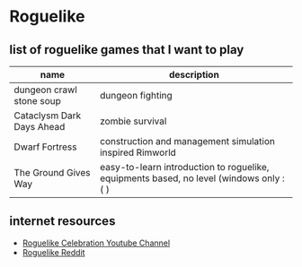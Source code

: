 # Roguelike

## list of roguelike games that I want to play

| name                      | description                                                                            |
| ------------------------- | -------------------------------------------------------------------------------------- |
| dungeon crawl stone soup  | dungeon fighting                                                                       |
| Cataclysm Dark Days Ahead | zombie survival                                                                        |
| Dwarf Fortress            | construction and management simulation inspired Rimworld                               |
| The Ground Gives Way      | easy-to-learn introduction to roguelike, equipments based, no level (windows only :( ) |

## internet resources

- [Roguelike Celebration Youtube Channel](https://www.youtube.com/watch?v=Uo9-IcHhq_w)
- [Roguelike Reddit](https://www.reddit.com/r/roguelikes/)
